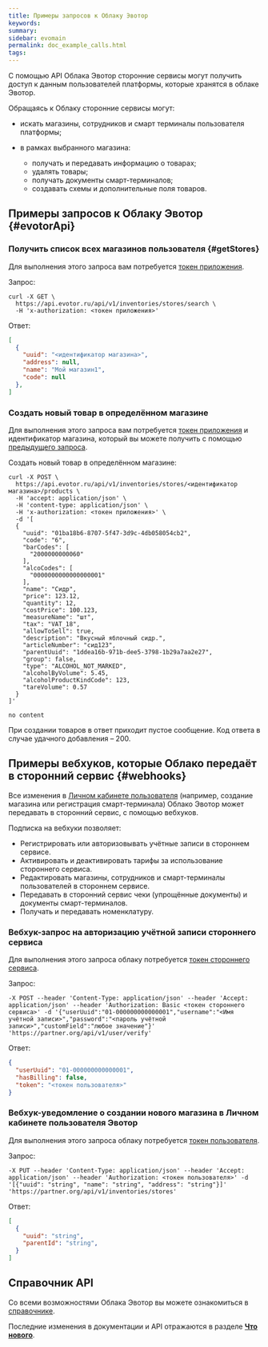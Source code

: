 ```yaml
---
title: Примеры запросов к Облаку Эвотор
keywords:
summary:
sidebar: evomain
permalink: doc_example_calls.html
tags:
---
```


С помощью API Облака Эвотор сторонние сервисы могут получить доступ к данным пользователей платформы, которые хранятся в облаке Эвотор.

Обращаясь к Облаку сторонние сервисы могут:

* искать магазины, сотрудников и смарт терминалы пользователя платформы;
* в рамках выбранного магазина:

  * получать и передавать информацию о товарах;
  * удалять товары;
  * получать документы смарт-терминалов;
  * создавать схемы и дополнительные поля товаров.

## Примеры запросов к Облаку Эвотор {#evotorApi}

### Получить список всех магазинов пользователя {#getStores}

Для выполнения этого запроса вам потребуется [токен приложения](./doc_authorization.html).

Запрос:

```shell_session
curl -X GET \
  https://api.evotor.ru/api/v1/inventories/stores/search \
  -H 'x-authorization: <токен приложения>'
```

Ответ:

```JSON
[
  {
    "uuid": "<идентификатор магазина>",
    "address": null,
    "name": "Мой магазин1",
    "code": null
  },
]
```

### Создать новый товар в определённом магазине

Для выполнения этого запроса вам потребуется [токен приложения](./doc_authorization.html) и идентификатор магазина, который вы можете получить с помощью [предыдущего запроса](./doc_example_calls.html#getStores).

Создать новый товар в определённом магазине:

```
curl -X POST \
  https://api.evotor.ru/api/v1/inventories/stores/<идентификатор магазина>/products \
  -H 'accept: application/json' \
  -H 'content-type: application/json' \
  -H 'x-authorization: <токен приложения>' \
  -d '[
  {
    "uuid": "01ba18b6-8707-5f47-3d9c-4db058054cb2",
    "code": "6",
    "barCodes": [
      "2000000000060"
    ],
    "alcoCodes": [
      "0000000000000000001"
    ],
    "name": "Сидр",
    "price": 123.12,
    "quantity": 12,
    "costPrice": 100.123,
    "measureName": "шт",
    "tax": "VAT_18",
    "allowToSell": true,
    "description": "Вкусный яблочный сидр.",
    "articleNumber": "сид123",
    "parentUuid": "1ddea16b-971b-dee5-3798-1b29a7aa2e27",
    "group": false,
    "type": "ALCOHOL_NOT_MARKED",
    "alcoholByVolume": 5.45,
    "alcoholProductKindCode": 123,
    "tareVolume": 0.57
  }
]'
```

```
no content
```

При создании товаров в ответ приходит пустое сообщение. Код ответа в случае удачного добавления – 200.

## Примеры вебхуков, которые Облако передаёт в сторонний сервис {#webhooks}

Все изменения в [Личном кабинете пользователя](https://lk.evotor.ru/web/login) (например, создание магазина или регистрация смарт-терминала) Облако Эвотор может передавать в сторонний сервис, с помощью вебхуков.

Подписка на вебхуки позволяет:

* Регистрировать или авторизовывать учётные записи в стороннем сервисе.
* Активировать и деактивировать тарифы за использование стороннего сервиса.
* Редактировать магазины, сотрудников и смарт-терминалы пользователей в стороннем сервисе.
* Передавать в сторонний сервис чеки (упрощённые документы) и документы смарт-терминалов.
* Получать и передавать номенклатуру.

### Вебхук-запрос на авторизацию учётной записи стороннего сервиса

Для выполнения этого запроса облаку потребуется [токен стороннего сервиса](./doc_evotor_api_authorization.html#serverToken).

Запрос:

```
-X POST --header 'Content-Type: application/json' --header 'Accept: application/json' --header 'Authorization: Basic <токен стороннего сервиса>' -d '{"userUuid":"01-000000000000001","username":"<Имя учётной записи>","password":"<пароль учётной записи>","customField":"любое значение"}' 'https://partner.org/api/v1/user/verify'
```

Ответ:

```JSON
{
  "userUuid": "01-000000000000001",
  "hasBilling": false,
  "token": "<токен пользователя>"
}
```

### Вебхук-уведомление о создании нового магазина в Личном кабинете пользователя Эвотор

Для выполнения этого запроса облаку потребуется [токен пользователя](./doc_evotor_api_authorization.html#usersToken).

Запрос:

```
-X PUT --header 'Content-Type: application/json' --header 'Accept: application/json' --header 'Authorization: <токен пользователя>' -d '[{"uuid": "string", "name": "string", "address": "string"}]' 'https://partner.org/api/v1/inventories/stores'
```

Ответ:

```JSON
[
  {
    "uuid": "string",
    "parentId": "string",
  }
]
```

## Справочник API

Со всеми возможностями Облака Эвотор вы можете ознакомиться в [справочнике](https://api.evotor.ru/docs/).

Последние изменения в документации и API отражаются в разделе [**Что нового**](https://developer.evotor.ru/docs/whats_new.html).
